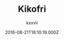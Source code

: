 ---
title: 'Kikofri '
github: https://github.com/kxxvii/Kikofri
demo: https://kxxvii.github.io/Kikofri
author: kxxvii
ssg:
  - Jekyll
cms:
  - No Cms
date: 2016-08-21T18:10:19.000Z
github_branch: master
description: Kikofri, a Jekyll Theme, and a fork of Kiko.
stale: true
---